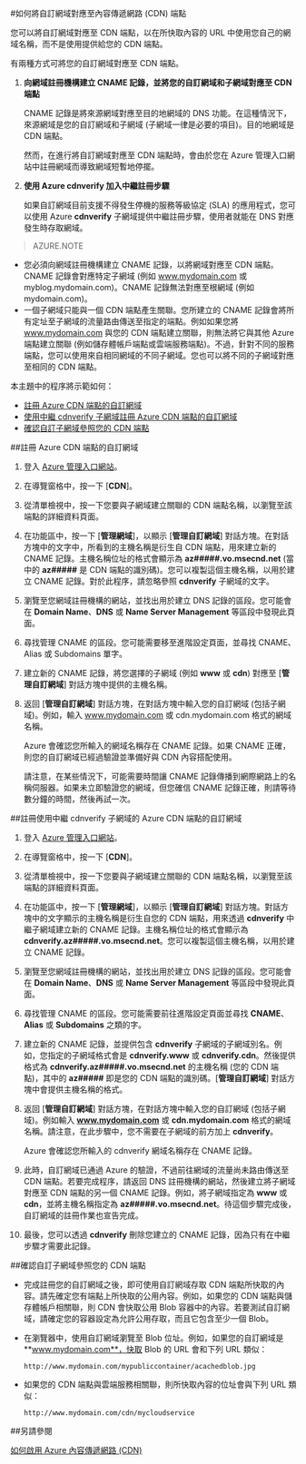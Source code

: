 <properties 
	 pageTitle="如何將內容傳遞網路 (CDN) 內容對應至自訂網域" 
	 description="本主題示範如何將 CDN 內容對應至自訂網域。" 
	 services="cdn" 
	 documentationCenter="" 
	 authors="zhangmanling" 
	 manager="dwrede" 
	 editor=""/>
<tags 
	 ms.service="cdn" 
	 ms.workload="media" 
	 ms.tgt_pltfrm="na" 
	 ms.devlang="na" 
	 ms.topic="article" 
	 ms.date="07/07/2015" 
	 ms.author="mazha"/>

#如何將自訂網域對應至內容傳遞網路 (CDN) 端點

您可以將自訂網域對應至 CDN 端點，以在所快取內容的 URL 中使用您自己的網域名稱，而不是使用提供給您的 CDN 端點。

有兩種方式可將您的自訂網域對應至 CDN 端點。

1. **向網域註冊機構建立 CNAME 記錄，並將您的自訂網域和子網域對應至 CDN 端點** 
	
	CNAME 記錄是將來源網域對應至目的地網域的 DNS 功能。在這種情況下，來源網域是您的自訂網域和子網域 (子網域一律是必要的項目)。目的地網域是 CDN 端點。

	然而，在進行將自訂網域對應至 CDN 端點時，會由於您在 Azure 管理入口網站中註冊網域而導致網域短暫地停擺。 
2. **使用 Azure cdnverify 加入中繼註冊步驟**

	如果自訂網域目前支援不得發生停機的服務等級協定 (SLA) 的應用程式，您可以使用 Azure **cdnverify** 子網域提供中繼註冊步驟，使用者就能在 DNS 對應發生時存取網域。

> AZURE.NOTE
> 
-	您必須向網域註冊機構建立 CNAME 記錄，以將網域對應至 CDN 端點。CNAME 記錄會對應特定子網域 (例如 www.mydomain.com 或 myblog.mydomain.com)。CNAME 記錄無法對應至根網域 (例如 mydomain.com)。
-	一個子網域只能與一個 CDN 端點產生關聯。您所建立的 CNAME 記錄會將所有定址至子網域的流量路由傳送至指定的端點。例如如果您將 www.mydomain.com 與您的 CDN 端點建立關聯，則無法將它與其他 Azure 端點建立關聯 (例如儲存體帳戶端點或雲端服務端點)。不過，針對不同的服務端點，您可以使用來自相同網域的不同子網域。您也可以將不同的子網域對應至相同的 CDN 端點。

本主題中的程序將示範如何：

-	[註冊 Azure CDN 端點的自訂網域](#subheading1)
-	[使用中繼 cdnverify 子網域註冊 Azure CDN 端點的自訂網域](#subheading2)
-	[確認自訂子網域參照您的 CDN 端點](#subheading3) 

##<a name="subheading1"></a>註冊 Azure CDN 端點的自訂網域

1.	登入 [Azure 管理入口網站](http://manage.windowsazure.com/)。
2.	在導覽窗格中，按一下 [**CDN**]。
3.	從清單檢視中，按一下您要與子網域建立關聯的 CDN 端點名稱，以瀏覽至該端點的詳細資料頁面。
4.	在功能區中，按一下 [**管理網域**]，以顯示 [**管理自訂網域**] 對話方塊。在對話方塊中的文字中，所看到的主機名稱是衍生自 CDN 端點，用來建立新的 CNAME 記錄。主機名稱位址的格式會顯示為 **az#####.vo.msecnd.net** (當中的 **az#####** 是 CDN 端點的識別碼)。您可以複製這個主機名稱，以用於建立 CNAME 記錄。對於此程序，請忽略參照 **cdnverify** 子網域的文字。
5.	瀏覽至您網域註冊機構的網站，並找出用於建立 DNS 記錄的區段。您可能會在 **Domain Name**、**DNS** 或 **Name Server Management** 等區段中發現此頁面。
6.	尋找管理 CNAME 的區段。您可能需要移至進階設定頁面，並尋找 CNAME、Alias 或 Subdomains 單字。
7.	建立新的 CNAME 記錄，將您選擇的子網域 (例如 **www** 或 **cdn**) 對應至 [**管理自訂網域**] 對話方塊中提供的主機名稱。
8.	返回 [**管理自訂網域**] 對話方塊，在對話方塊中輸入您的自訂網域 (包括子網域)。例如，輸入 www.mydomain.com 或 cdn.mydomain.com 格式的網域名稱。   

	Azure 會確認您所輸入的網域名稱存在 CNAME 記錄。如果 CNAME 正確，則您的自訂網域已經過驗證並準備好與 CDN 內容搭配使用。

	請注意，在某些情況下，可能需要時間讓 CNAME 記錄傳播到網際網路上的名稱伺服器。如果未立即驗證您的網域，但您確信 CNAME 記錄正確，則請等待數分鐘的時間，然後再試一次。

##<a name="subheading2"></a>註冊使用中繼 cdnverify 子網域的 Azure CDN 端點的自訂網域  


1.	登入 [Azure 管理入口網站](http://manage.windowsazure.com/)。
2.	在導覽窗格中，按一下 [**CDN**]。
3.	從清單檢視中，按一下您要與子網域建立關聯的 CDN 端點名稱，以瀏覽至該端點的詳細資料頁面。
4.	在功能區中，按一下 [**管理網域**]，以顯示 [**管理自訂網域**] 對話方塊。對話方塊中的文字顯示的主機名稱是衍生自您的 CDN 端點，用來透過 **cdnverify** 中繼子網域建立新的 CNAME 記錄。主機名稱位址的格式會顯示為 **cdnverify.az#####.vo.msecnd.net**。您可以複製這個主機名稱，以用於建立 CNAME 記錄。
5.	瀏覽至您網域註冊機構的網站，並找出用於建立 DNS 記錄的區段。您可能會在 **Domain Name**、**DNS** 或 **Name Server Management** 等區段中發現此頁面。
6.	尋找管理 CNAME 的區段。您可能需要前往進階設定頁面並尋找 **CNAME**、**Alias** 或 **Subdomains** 之類的字。
7.	建立新的 CNAME 記錄，並提供包含 **cdnverify** 子網域的子網域別名。例如，您指定的子網域格式會是 **cdnverify.www** 或 **cdnverify.cdn**。然後提供格式為 **cdnverify.az#####.vo.msecnd.net** 的主機名稱 (您的 CDN 端點)，其中的 **az#####** 即是您的 CDN 端點的識別碼。[**管理自訂網域**] 對話方塊中會提供主機名稱的格式。
8.	返回 [**管理自訂網域**] 對話方塊，在對話方塊中輸入您的自訂網域 (包括子網域)。例如輸入 **www.mydomain.com** 或 **cdn.mydomain.com** 格式的網域名稱。請注意，在此步驟中，您不需要在子網域的前方加上 **cdnverify**。  

	Azure 會確認您所輸入的 cdnverify 網域名稱存在 CNAME 記錄。
9.	此時，自訂網域已通過 Azure 的驗證，不過前往網域的流量尚未路由傳送至 CDN 端點。若要完成程序，請返回 DNS 註冊機構的網站，然後建立將子網域對應至 CDN 端點的另一個 CNAME 記錄。例如，將子網域指定為 **www** 或 **cdn**，並將主機名稱指定為 **az#####.vo.msecnd.net**。待這個步驟完成後，自訂網域的註冊作業也宣告完成。 
10.	最後，您可以透過 **cdnverify** 刪除您建立的 CNAME 記錄，因為只有在中繼步驟才需要此記錄。  


##<a name="subheading3"></a>確認自訂子網域參照您的 CDN 端點

-	完成註冊您的自訂網域之後，即可使用自訂網域存取 CDN 端點所快取的內容。請先確定您有端點上所快取的公用內容。例如，如果您的 CDN 端點與儲存體帳戶相關聯，則 CDN 會快取公用 Blob 容器中的內容。若要測試自訂網域，請確定您的容器設定為允許公用存取，而且它包含至少一個 Blob。
-	在瀏覽器中，使用自訂網域瀏覽至 Blob 位址。例如，如果您的自訂網域是 **www.mydomain.com**，快取 Blob 的 URL 會和下列 URL 類似：  
	
		http://www.mydomain.com/mypubliccontainer/acachedblob.jpg
-	如果您的 CDN 端點與雲端服務相關聯，則所快取內容的位址會與下列 URL 類似：

		http://www.mydomain.com/cdn/mycloudservice

##另請參閱


[如何啟用 Azure 內容傳遞網路 (CDN)](./cdn-create-new-endpoint.md)

 

<!---HONumber=July15_HO3-->